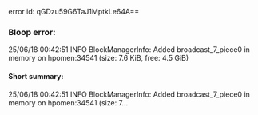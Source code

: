 error id: qGDzu59G6TaJ1MptkLe64A==
### Bloop error:

25/06/18 00:42:51 INFO BlockManagerInfo: Added broadcast_7_piece0 in memory on hpomen:34541 (size: 7.6 KiB, free: 4.5 GiB)
#### Short summary: 

25/06/18 00:42:51 INFO BlockManagerInfo: Added broadcast_7_piece0 in memory on hpomen:34541 (size: 7...